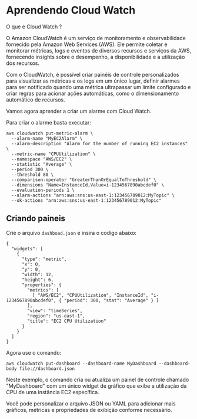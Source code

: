 # Aprendendo Cloud Watch

O que e Cloud Watch ?

O Amazon CloudWatch é um serviço de monitoramento e observabilidade fornecido pela Amazon Web 
Services (AWS). Ele permite coletar e monitorar métricas, logs e eventos de diversos recursos e 
serviços da AWS, fornecendo insights sobre o desempenho, a disponibilidade e a 
utilização dos recursos.

Com o CloudWatch, é possível criar painéis de controle personalizados para visualizar as métricas 
e os logs em um único lugar, definir alarmes para ser notificado quando uma métrica ultrapassar um
limite configurado e criar regras para acionar ações automáticas, como o dimensionamento 
automático de recursos.

Vamos agora aprender a criar um alarme com Cloud Watch.

Para criar o alarme basta executar:

```
aws cloudwatch put-metric-alarm \
  --alarm-name "MyEC2Alarm" \
  --alarm-description "Alarm for the number of running EC2 instances" \
  --metric-name "CPUUtilization" \
  --namespace "AWS/EC2" \
  --statistic "Average" \
  --period 300 \
  --threshold 80 \
  --comparison-operator "GreaterThanOrEqualToThreshold" \
  --dimensions "Name=InstanceId,Value=i-1234567890abcdef0" \
  --evaluation-periods 1 \
  --alarm-actions "arn:aws:sns:us-east-1:123456789012:MyTopic" \
  --ok-actions "arn:aws:sns:us-east-1:123456789012:MyTopic"
```

## Criando paineis

Crie o arquivo ``dashboad.json`` e insira o codigo abaixo:

```
{
  "widgets": [
    {
      "type": "metric",
      "x": 0,
      "y": 0,
      "width": 12,
      "height": 6,
      "properties": {
        "metrics": [
          [ "AWS/EC2", "CPUUtilization", "InstanceId", "i-1234567890abcdef0", { "period": 300, "stat": "Average" } ]
        ],
        "view": "timeSeries",
        "region": "us-east-1",
        "title": "EC2 CPU Utilization"
      }
    }
  ]
}
```
Agora use o comando:

``aws cloudwatch put-dashboard --dashboard-name MyDashboard --dashboard-body file://dashboard.json``

Neste exemplo, o comando cria ou atualiza um painel de controle chamado "MyDashboard" com um único
widget de gráfico que exibe a utilização da CPU de uma instância EC2 específica.

Você pode personalizar o arquivo JSON ou YAML para adicionar mais gráficos, métricas e 
propriedades de exibição conforme necessário.

